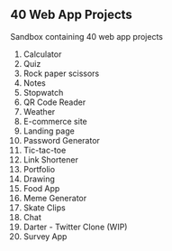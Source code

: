 ## 40 Web App Projects

Sandbox containing 40 web app projects

1. Calculator
2. Quiz
3. Rock paper scissors
4. Notes
5. Stopwatch
6. QR Code Reader
7. Weather
8. E-commerce site
9. Landing page
10. Password Generator
11. Tic-tac-toe
12. Link Shortener
13. Portfolio
14. Drawing
15. Food App
16. Meme Generator
17. Skate Clips
18. Chat
19. Darter - Twitter Clone (WIP)
20. Survey App
